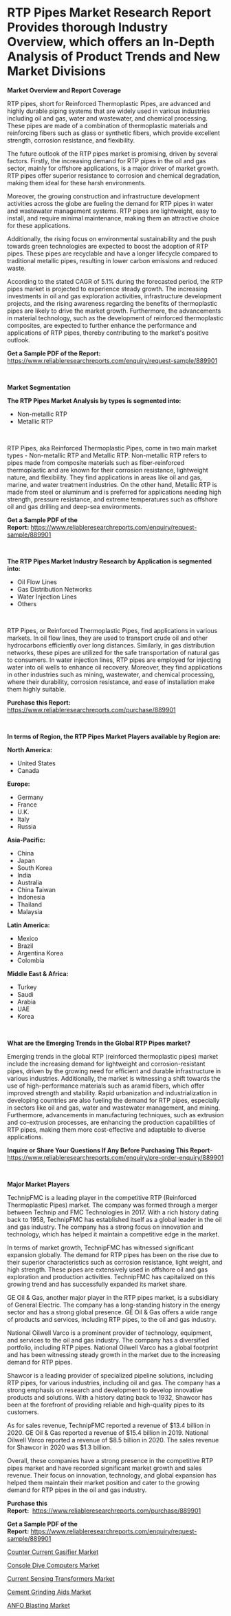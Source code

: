 <p><h1>RTP Pipes Market Research Report Provides thorough Industry Overview, which offers an In-Depth Analysis of Product Trends and New Market Divisions</h1></p><p><strong>Market Overview and Report Coverage</strong></p>
<p><p>RTP pipes, short for Reinforced Thermoplastic Pipes, are advanced and highly durable piping systems that are widely used in various industries including oil and gas, water and wastewater, and chemical processing. These pipes are made of a combination of thermoplastic materials and reinforcing fibers such as glass or synthetic fibers, which provide excellent strength, corrosion resistance, and flexibility.</p><p>The future outlook of the RTP pipes market is promising, driven by several factors. Firstly, the increasing demand for RTP pipes in the oil and gas sector, mainly for offshore applications, is a major driver of market growth. RTP pipes offer superior resistance to corrosion and chemical degradation, making them ideal for these harsh environments.</p><p>Moreover, the growing construction and infrastructure development activities across the globe are fueling the demand for RTP pipes in water and wastewater management systems. RTP pipes are lightweight, easy to install, and require minimal maintenance, making them an attractive choice for these applications.</p><p>Additionally, the rising focus on environmental sustainability and the push towards green technologies are expected to boost the adoption of RTP pipes. These pipes are recyclable and have a longer lifecycle compared to traditional metallic pipes, resulting in lower carbon emissions and reduced waste.</p><p>According to the stated CAGR of 5.1% during the forecasted period, the RTP pipes market is projected to experience steady growth. The increasing investments in oil and gas exploration activities, infrastructure development projects, and the rising awareness regarding the benefits of thermoplastic pipes are likely to drive the market growth. Furthermore, the advancements in material technology, such as the development of reinforced thermoplastic composites, are expected to further enhance the performance and applications of RTP pipes, thereby contributing to the market's positive outlook.</p></p>
<p><strong>Get a Sample PDF of the Report:</strong> <a href="https://www.reliableresearchreports.com/enquiry/request-sample/889901">https://www.reliableresearchreports.com/enquiry/request-sample/889901</a></p>
<p>&nbsp;</p>
<p><strong>Market Segmentation</strong></p>
<p><strong>The RTP Pipes Market Analysis by types is segmented into:</strong></p>
<p><ul><li>Non-metallic RTP</li><li>Metallic RTP</li></ul></p>
<p>&nbsp;</p>
<p><p>RTP Pipes, aka Reinforced Thermoplastic Pipes, come in two main market types - Non-metallic RTP and Metallic RTP. Non-metallic RTP refers to pipes made from composite materials such as fiber-reinforced thermoplastic and are known for their corrosion resistance, lightweight nature, and flexibility. They find applications in areas like oil and gas, marine, and water treatment industries. On the other hand, Metallic RTP is made from steel or aluminum and is preferred for applications needing high strength, pressure resistance, and extreme temperatures such as offshore oil and gas drilling and deep-sea environments.</p></p>
<p><strong>Get a Sample PDF of the Report:</strong>&nbsp;<a href="https://www.reliableresearchreports.com/enquiry/request-sample/889901">https://www.reliableresearchreports.com/enquiry/request-sample/889901</a></p>
<p>&nbsp;</p>
<p><strong>The RTP Pipes Market Industry Research by Application is segmented into:</strong></p>
<p><ul><li>Oil Flow Lines</li><li>Gas Distribution Networks</li><li>Water Injection Lines</li><li>Others</li></ul></p>
<p>&nbsp;</p>
<p><p>RTP Pipes, or Reinforced Thermoplastic Pipes, find applications in various markets. In oil flow lines, they are used to transport crude oil and other hydrocarbons efficiently over long distances. Similarly, in gas distribution networks, these pipes are utilized for the safe transportation of natural gas to consumers. In water injection lines, RTP pipes are employed for injecting water into oil wells to enhance oil recovery. Moreover, they find applications in other industries such as mining, wastewater, and chemical processing, where their durability, corrosion resistance, and ease of installation make them highly suitable.</p></p>
<p><strong>Purchase this Report:</strong>&nbsp; <a href="https://www.reliableresearchreports.com/purchase/889901">https://www.reliableresearchreports.com/purchase/889901</a></p>
<p>&nbsp;</p>
<p><strong>In terms of Region, the RTP Pipes Market Players available by Region are:</strong></p>
<p>
    <p> <strong> North America: </strong>
        <ul>
            <li>United States</li>
            <li>Canada</li>
        </ul>
        </p> 
    <p> <strong> Europe: </strong>
        <ul>
            <li>Germany</li>
            <li>France</li>
            <li>U.K.</li>
            <li>Italy</li>
            <li>Russia</li>
        </ul>
        </p> 
    <p> <strong> Asia-Pacific: </strong>
        <ul>
            <li>China</li>
            <li>Japan</li>
            <li>South Korea</li>
            <li>India</li>
            <li>Australia</li>
            <li>China Taiwan</li>
            <li>Indonesia</li>
            <li>Thailand</li>
            <li>Malaysia</li>
        </ul>
        </p> 
    <p> <strong> Latin America: </strong>
        <ul>
            <li>Mexico</li>
            <li>Brazil</li>
            <li>Argentina Korea</li>
            <li>Colombia</li>
        </ul>
        </p> 
    <p> <strong> Middle East & Africa: </strong>
        <ul>
            <li>Turkey</li>
            <li>Saudi</li>
            <li>Arabia</li>
            <li>UAE</li>
            <li>Korea</li>
        </ul>
    </p>
    </p>
<p>&nbsp;</p>
<p><strong>What are the Emerging Trends in the Global RTP Pipes market?</strong></p>
<p><p>Emerging trends in the global RTP (reinforced thermoplastic pipes) market include the increasing demand for lightweight and corrosion-resistant pipes, driven by the growing need for efficient and durable infrastructure in various industries. Additionally, the market is witnessing a shift towards the use of high-performance materials such as aramid fibers, which offer improved strength and stability. Rapid urbanization and industrialization in developing countries are also fueling the demand for RTP pipes, especially in sectors like oil and gas, water and wastewater management, and mining. Furthermore, advancements in manufacturing techniques, such as extrusion and co-extrusion processes, are enhancing the production capabilities of RTP pipes, making them more cost-effective and adaptable to diverse applications.</p></p>
<p><strong>Inquire or Share Your Questions If Any Before Purchasing This Report</strong>- <a href="https://www.reliableresearchreports.com/enquiry/pre-order-enquiry/889901">https://www.reliableresearchreports.com/enquiry/pre-order-enquiry/889901</a></p>
<p>&nbsp;</p>
<p><strong>Major Market Players</strong></p>
<p><p>TechnipFMC is a leading player in the competitive RTP (Reinforced Thermoplastic Pipes) market. The company was formed through a merger between Technip and FMC Technologies in 2017. With a rich history dating back to 1958, TechnipFMC has established itself as a global leader in the oil and gas industry. The company has a strong focus on innovation and technology, which has helped it maintain a competitive edge in the market.</p><p>In terms of market growth, TechnipFMC has witnessed significant expansion globally. The demand for RTP pipes has been on the rise due to their superior characteristics such as corrosion resistance, light weight, and high strength. These pipes are extensively used in offshore oil and gas exploration and production activities. TechnipFMC has capitalized on this growing trend and has successfully expanded its market share.</p><p>GE Oil & Gas, another major player in the RTP pipes market, is a subsidiary of General Electric. The company has a long-standing history in the energy sector and has a strong global presence. GE Oil & Gas offers a wide range of products and services, including RTP pipes, to the oil and gas industry.</p><p>National Oilwell Varco is a prominent provider of technology, equipment, and services to the oil and gas industry. The company has a diversified portfolio, including RTP pipes. National Oilwell Varco has a global footprint and has been witnessing steady growth in the market due to the increasing demand for RTP pipes.</p><p>Shawcor is a leading provider of specialized pipeline solutions, including RTP pipes, for various industries, including oil and gas. The company has a strong emphasis on research and development to develop innovative products and solutions. With a history dating back to 1932, Shawcor has been at the forefront of providing reliable and high-quality pipes to its customers.</p><p>As for sales revenue, TechnipFMC reported a revenue of $13.4 billion in 2020. GE Oil & Gas reported a revenue of $15.4 billion in 2019. National Oilwell Varco reported a revenue of $8.5 billion in 2020. The sales revenue for Shawcor in 2020 was $1.3 billion.</p><p>Overall, these companies have a strong presence in the competitive RTP pipes market and have recorded significant market growth and sales revenue. Their focus on innovation, technology, and global expansion has helped them maintain their market position and cater to the growing demand for RTP pipes in the oil and gas industry.</p></p>
<p><strong>Purchase this Report:</strong>&nbsp;&nbsp;<a href="https://www.reliableresearchreports.com/purchase/889901">https://www.reliableresearchreports.com/purchase/889901</a></p>
<p></p>
<p><strong>Get a Sample PDF of the Report:</strong>&nbsp;<a href="https://www.reliableresearchreports.com/enquiry/request-sample/889901">https://www.reliableresearchreports.com/enquiry/request-sample/889901</a></p>
<p><p><a href="https://medium.com/@joshuahintz2023/counter-current-gasifier-market-research-report-its-history-and-forecast-2023-to-2030-e830606fe228">Counter Current Gasifier Market</a></p><p><a href="https://medium.com/@emerylittle2023/console-dive-computers-market-outlook-industry-overview-and-forecast-2023-to-2030-11b18baa0dd6">Console Dive Computers Market</a></p><p><a href="https://medium.com/@jamesday5g/current-sensing-transformers-market-size-reveals-the-best-marketing-channels-in-global-industry-7c079790f52e">Current Sensing Transformers Market</a></p><p><a href="https://github.com/gdfhhhj/Market-Research-Report-List-1/blob/main/cement-grinding-aids-market.md">Cement Grinding Aids Market</a></p><p><a href="https://github.com/luckyshygirl/Market-Research-Report-List-1/blob/main/anfo-blasting-market.md">ANFO Blasting Market</a></p></p>
